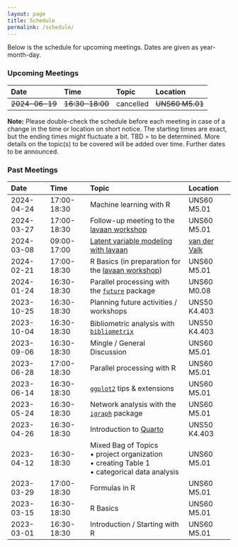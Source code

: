 ```yaml
---
layout: page
title: Schedule
permalink: /schedule/
---
```


Below is the schedule for upcoming meetings. Dates are given as year-month-day.

### Upcoming Meetings

Date | Time | Topic | Location
:--- | :--- | :---- | :-------
~~2024-06-19~~ | ~~16:30-18:00~~ | cancelled | ~~UNS60 M5.01~~

**Note:** Please double-check the schedule before each meeting in case of a change in the time or location on short notice. The starting times are exact, but the ending times might fluctuate a bit. TBD = to be determined. More details on the topic(s) to be covered will be added over time. Further dates to be announced.

### Past Meetings

Date | Time | Topic | Location
:--- | :--- | :---- | :-------
2024-04-24 | 17:00-18:30 | Machine learning with R | UNS60 M5.01
2024-03-27 | 17:00-18:30 | Follow-up meeting to the [lavaan workshop](workshop_2024_lavaan.md) | UNS60 M5.01
2024-03-08 | 09:00-17:00 | [Latent variable modeling with lavaan](workshop_2024_lavaan.md) | [van der Valk](https://www.hotelmaastricht.com)
2024-02-21 | 17:00-18:30 | R Basics (in preparation for the [lavaan workshop](workshop_2024_lavaan.md)) | UNS60 M5.01
2024-01-24 | 16:30-18:30 | Parallel processing with the [`future`](https://cran.r-project.org/package=future) package | UNS60 M0.08
2023-10-25 | 16:30-18:30 | Planning future activities / workshops | UNS50 K4.403
2023-10-04 | 16:30-18:30 | Bibliometric analysis with [`bibliometrix`](https://cran.r-project.org/package=bibliometrix) | UNS50 K4.403
2023-09-06 | 16:30-18:30 | Mingle / General Discussion | UNS60 M5.01
2023-06-28 | 17:00-18:30 | Parallel processing with R | UNS60 M5.01
2023-06-14 | 16:30-18:30 | [`ggplot2`](https://cran.r-project.org/package=ggplot2) tips & extensions | UNS60 M5.01
2023-05-24 | 16:30-18:30 | Network analysis with the [`igraph`](https://cran.r-project.org/package=igraph) package | UNS60 M5.01
2023-04-26 | 16:30-18:30 | Introduction to [Quarto](https://quarto.org) | UNS50 K4.403
2023-04-12 | 16:30-18:30 | Mixed Bag of Topics <br> • project organization <br> • creating Table 1 <br> • categorical data analysis | UNS60 M5.01
2023-03-29 | 17:00-18:30 | Formulas in R | UNS60 M5.01
2023-03-15 | 16:30-18:30 | R Basics | UNS60 M5.01
2023-03-01 | 16:30-18:30 | Introduction / Starting with R | UNS60 M5.01
